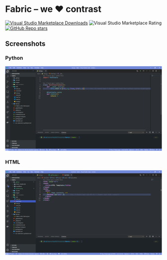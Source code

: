 # Fabric – we ♥ contrast

[![Visual Studio Marketplace Downloads](https://img.shields.io/visual-studio-marketplace/d/hkg.fabric?style=social)](https://marketplace.visualstudio.com/items?itemName=HKG.fabric)
![Visual Studio Marketplace Rating](https://img.shields.io/visual-studio-marketplace/r/hkg.fabric?style=social)
[![GitHub Repo stars](https://img.shields.io/github/stars/HKGx/fabric?style=social)](https://github.com/HKGx/fabric)



## Screenshots

### Python  
![Screnshot showcasing Python syntax highlighting](images/python.png)  
### HTML
![Screnshot showcasing HTML syntax highlighting](images/html.png)